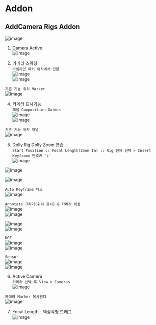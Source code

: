 Addon
==========


AddCamera Rigs Addon
----------------------
![image](https://user-images.githubusercontent.com/30430227/137256449-629e99a7-93b6-4bd4-9031-422bcdc3982d.png)  

1. Camera Active  
![image](https://user-images.githubusercontent.com/30430227/137256694-44210272-c701-4c44-b4a3-a6cd882fbebc.png)  

3. 카메라 스위칭  
`타임라인 마커 위치에서 전환`  
![image](https://user-images.githubusercontent.com/30430227/137257357-58dfd616-a074-4e44-be45-71e0206690d9.png)  
![image](https://user-images.githubusercontent.com/30430227/137257476-992e92f2-5ddc-4b0a-8fbb-bd7e16a0ab95.png)  

`기존 기능 위치 Marker`  
![image](https://user-images.githubusercontent.com/30430227/137267119-d208f470-88b4-45c7-a581-1f7c3869b8b1.png)


4. 카메라 표시기능  
`패널 Composition Guides`  
![image](https://user-images.githubusercontent.com/30430227/137257670-68e3ee41-93a2-42c8-8582-a4260c5af448.png)  
![image](https://user-images.githubusercontent.com/30430227/137257698-f34d31fc-2017-41db-8d9d-9387d8dc064f.png)  

`기존 기능 위치 패널`  
![image](https://user-images.githubusercontent.com/30430227/137267254-ab1c0740-a582-4c0b-b6af-0831a1e95ef8.png)  


5. Dolly Rig Dolly Zoom 연습  
`Start Position :: Focal Length(Zoom In) :: Rig 전체 선택 > Insert Keyframe 단축키 'i'`  
![image](https://user-images.githubusercontent.com/30430227/137260679-ba194266-dd73-42fe-aa87-e6af1be97c38.png)  

![image](https://user-images.githubusercontent.com/30430227/137260594-d03febce-5d91-455d-b713-e62c5ace2e87.png)  

![image](https://user-images.githubusercontent.com/30430227/137260910-1fb11d33-ac6a-48ff-85ab-fc0645ff1968.png)  

`Auto Keyframe 체크`  
![image](https://user-images.githubusercontent.com/30430227/137261562-5483eb0b-64e9-4a13-8d70-5c230093d66b.png)  


`Annotate 그리기(위치 표시) & 카메라 이동 `  
![image](https://user-images.githubusercontent.com/30430227/137261939-7a896d24-6eb5-4912-861d-d6e8b49c872e.png)  
![image](https://user-images.githubusercontent.com/30430227/137261974-fd4d4217-19a1-48b8-9bb7-fac603a1a69d.png)  

![image](https://user-images.githubusercontent.com/30430227/137262175-6f542b78-c73e-4f8d-af50-83780146feaf.png)  
![image](https://user-images.githubusercontent.com/30430227/137262207-99e62a95-007b-4063-8cd4-0372039a3055.png)  


`DOF`  
![image](https://user-images.githubusercontent.com/30430227/137264512-0ed047d6-96b2-4113-afcb-a0b2213a1b91.png)  
![image](https://user-images.githubusercontent.com/30430227/137264549-322d30cc-2714-41ae-a1ce-2f95a62ddc43.png)  


`Sensor`  
![image](https://user-images.githubusercontent.com/30430227/137265679-7c3c9274-0533-4700-a95c-2a1c63f2eaed.png)  
![image](https://user-images.githubusercontent.com/30430227/137265716-cfbff90b-b7b0-4ce8-9b73-3d109781eedd.png)  


6. Active Camera  
`카메라 선택 후 View > Cameras `  
![image](https://user-images.githubusercontent.com/30430227/137266879-70546d62-b102-417e-9300-2c09343215ed.png)  

`카메라 Marker 복사된다`  
![image](https://user-images.githubusercontent.com/30430227/137267415-0415f9f0-9c97-43ea-b9e5-cf116a93701e.png)  


7. Focal Length - 역삼각형 드래그  
![image](https://user-images.githubusercontent.com/30430227/137267716-def52993-7cc9-4b97-8866-156dab65ef51.png)  













